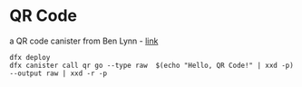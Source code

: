 # QR Code
a QR code canister from Ben Lynn - [link](https://fxa77-fiaaa-aaaae-aaana-cai.raw.ic0.app/organic/qr.html)

```fish
dfx deploy
dfx canister call qr go --type raw  $(echo "Hello, QR Code!" | xxd -p) --output raw | xxd -r -p
```
